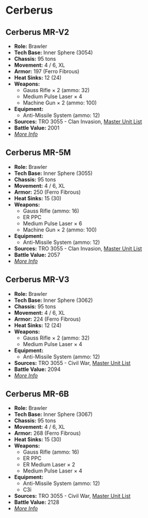 # Cerberus
## Cerberus MR-V2
- **Role:** Brawler
- **Tech Base:** Inner Sphere (3054)
- **Chassis:** 95 tons
- **Movement:** 4 / 6, XL
- **Armor:** 197 (Ferro Fibrous)
- **Heat Sinks:** 12 (24)
- **Weapons:**
  - Gauss Rifle × 2 (ammo: 32)
  - Medium Pulse Laser × 4
  - Machine Gun × 2 (ammo: 100)
- **Equipment:**
  - Anti-Missile System (ammo: 12)
- **Sources:** TRO 3055 - Clan Invasion, [Master Unit List](http://masterunitlist.info/Unit/Details/528/cerberus-mr-v2)
- **Battle Value:** 2001
- [*More Info*](cerberus/cerberus_mr-v2.md)

## Cerberus MR-5M
- **Role:** Brawler
- **Tech Base:** Inner Sphere (3055)
- **Chassis:** 95 tons
- **Movement:** 4 / 6, XL
- **Armor:** 250 (Ferro Fibrous)
- **Heat Sinks:** 15 (30)
- **Weapons:**
  - Gauss Rifle (ammo: 16)
  - ER PPC
  - Medium Pulse Laser × 6
  - Machine Gun × 2 (ammo: 100)
- **Equipment:**
  - Anti-Missile System (ammo: 12)
- **Sources:** TRO 3055 - Clan Invasion, [Master Unit List](http://masterunitlist.info/Unit/Details/526/cerberus-mr-5m)
- **Battle Value:** 2057
- [*More Info*](cerberus/cerberus_mr-5m.md)

## Cerberus MR-V3
- **Role:** Brawler
- **Tech Base:** Inner Sphere (3062)
- **Chassis:** 95 tons
- **Movement:** 4 / 6, XL
- **Armor:** 224 (Ferro Fibrous)
- **Heat Sinks:** 12 (24)
- **Weapons:**
  - Gauss Rifle × 2 (ammo: 32)
  - Medium Pulse Laser × 4
- **Equipment:**
  - Anti-Missile System (ammo: 12)
- **Sources:** TRO 3055 - Civil War, [Master Unit List](http://masterunitlist.info/Unit/Details/529/cerberus-mr-v3)
- **Battle Value:** 2094
- [*More Info*](cerberus/cerberus_mr-v3.md)

## Cerberus MR-6B
- **Role:** Brawler
- **Tech Base:** Inner Sphere (3067)
- **Chassis:** 95 tons
- **Movement:** 4 / 6, XL
- **Armor:** 268 (Ferro Fibrous)
- **Heat Sinks:** 15 (30)
- **Weapons:**
  - Gauss Rifle (ammo: 16)
  - ER PPC
  - ER Medium Laser × 2
  - Medium Pulse Laser × 4
- **Equipment:**
  - Anti-Missile System (ammo: 12)
  - C3i
- **Sources:** TRO 3055 - Civil War, [Master Unit List](http://masterunitlist.info/Unit/Details/527/cerberus-mr-6b)
- **Battle Value:** 2128
- [*More Info*](cerberus/cerberus_mr-6b.md)

